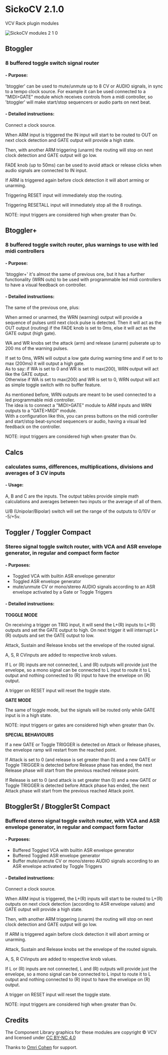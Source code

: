 # SickoCV 2.1.0
VCV Rack plugin modules

![SickoCV modules 2 1 0](https://user-images.githubusercontent.com/80784296/188273907-105a8dce-a983-49e8-b4b5-30bd3282cc35.JPG)

## Btoggler
### 8 buffered toggle switch signal router
#### - Purpose:
'btoggler' can be used to mute/unmute up to 8 CV or AUDIO signals, in sync to a tempo clock source. For example it can be used connected to a "MIDI>GATE" module which receives controls from a midi controller, so 'btoggler' will make start/stop sequencers or audio parts on next beat.
#### - Detailed instructions:
Connect a clock source.

When ARM input is triggered the IN input will start to be routed to OUT on next clock detection and GATE output will provide a high state.

Then, with another ARM triggering (unarm) the routing will stop on next clock detection and GATE output will go low.

FADE knob (up to 50ms) can be used to avoid attack or release clicks when audio signals are connected to IN input.

If ARM is triggered again before clock detection it will abort arming or unarming.

Triggering RESET input will immediately stop the routing.

Triggering RESETALL input will immediately stop all the 8 routings.

NOTE: input triggers are considered high when greater than 0v.
 
## Btoggler+
### 8 buffered toggle switch router, plus warnings to use with led midi controllers
#### - Purpose:
'btoggler+' it's almost the same of previous one, but it has a further functionality (WRN outs) to be used with programmable led midi controllers to have a visual feedback on controller.
#### - Detailed instructions:
The same of the previous one, plus:

When armed or unarmed, the WRN (warning) output will provide a sequence of pulses until next clock pulse is detected. Then it will act as the OUT output (routing) if the FADE knob is set to 0ms, else it will act as the GATE output (high gate).

WA and WR knobs set the attack (arm) and release (unarm) pulserate up to 200 ms of the warning pulses.

If set to 0ms, WRN will output a low gate during warning time and if set to to max (200ms) it will output a high gate.  
As to say: if WA is set to 0 and WR is set to max(200), WRN output will act like the GATE output.  
Otherwise if WA is set to max(200) and WR is set to 0, WRN output will act as simple toggle switch with no buffer feature.

As mentioned before, WRN outputs are meant to be used connected to a led programmable midi controller.  
The idea is to connect a "MIDI>GATE" module to ARM inputs and WRN outputs to a "GATE>MIDI" module.  
With a configuration like this, you can press buttons on the midi controller and start/stop beat-synced sequencers or audio, having a visual led feedback on the controller.

NOTE: input triggers are considered high when greater than 0v.

## Calcs
### calculates sums, differences, multiplications, divisions and averages of 3 CV inputs
#### - Usage:
A, B and C are the inputs. The output tables provide simple math calculations and averages between two inputs or the average of all of them.

U/B (Unipolar/Bipolar) switch will set the range of the outputs to 0/10V or -5/+5v.

## Toggler / Toggler Compact
### Stereo signal toggle switch router, with VCA and ASR envelope generator, in regular and compact form factor
#### - Purposes:
- Toggled VCA with builtin ASR envelope generator
- Toggled ASR envelope generator
- mute/unmute CV or mono/stereo AUDIO signals according to an ASR envelope activated by a Gate or Toggle Triggers
#### - Detailed instructions:
**TOGGLE MODE**

On receiving a trigger on TRIG input, it will send the L+(R) inputs to L+(R) outputs and set the GATE output to high. On next trigger it will interrupt L+(R) outputs and set the GATE output to low.

Attack, Sustain and Release knobs set the envelope of the routed signal.

A, S, R CVinputs are added to respective knob values.

If L or (R) inputs are not connected, L and (R) outputs will provide just the envelope, so a mono signal can be connected to L input to route it to L output and nothing connected to (R) input to have the envelope on (R) output.

A trigger on RESET input will reset the toggle state.

**GATE MODE**

The same of toggle mode, but the signals will be routed only while GATE input is in a high state.

NOTE: input triggers or gates are considered high when greater than 0v.

**SPECIAL BEHAVIOURS**

If a new GATE or Toggle TRIGGER is detected on Attack or Release phases, the envelope ramp will restart from the reached point.

If Attack is set to 0 (and release is set greater than 0) and a new GATE or Toggle TRIGGER is detected before Release phase has ended, the next Release phase will start from the previous reached release point.

If Release is set to 0 (and attack is set greater than 0) and a new GATE or Toggle TRIGGER is detected before Attack phase has ended, the next Attack phase will start from the previous reached Attack point.

## BtogglerSt / BtogglerSt Compact
### Buffered stereo signal toggle switch router, with VCA and ASR envelope generator, in regular and compact form factor
#### - Purposes:
- Buffered Toggled VCA with builtin ASR envelope generator
- Buffered Toggled ASR envelope generator
- Buffer mute/unmute CV or mono/stereo AUDIO signals according to an ASR envelope activated by Toggle Triggers
#### - Detailed instructions:
Connect a clock source.

When ARM input is triggered, the L+(R) inputs will start to be routed to L+(R) outputs on next clock detection (according to ASR envelope values) and GATE output will provide a high state.

Then, with another ARM triggering (unarm) the routing will stop on next clock detection and GATE output will go low.

If ARM is triggered again before clock detection it will abort arming or unarming.

Attack, Sustain and Release knobs set the envelope of the routed signals.

A, S, R CVinputs are added to respective knob values.

If L or (R) inputs are not connected, L and (R) outputs will provide just the envelope, so a mono signal can be connected to L input to route it to L output and nothing connected to (R) input to have the envelope on (R) output.

A trigger on RESET input will reset the toggle state.

NOTE: input triggers are considered high when greater than 0v.

## Credits
The Component Library graphics for these modules are copyright © VCV and licensed under [CC BY-NC 4.0](https://creativecommons.org/licenses/by-nc/4.0/)

Thanks to [Omri Cohen](https://omricohen-music.com/) for support.
